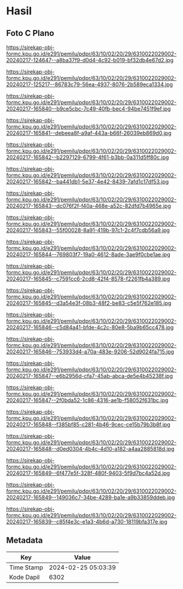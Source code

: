# Hasil

## Foto C Plano

https://sirekap-obj-formc.kpu.go.id/e291/pemilu/pdpr/63/10/02/20/29/6310022029002-20240217-124647--a8ba37f9-d0d4-4c92-b019-bf32db4e67d2.jpg

https://sirekap-obj-formc.kpu.go.id/e291/pemilu/pdpr/63/10/02/20/29/6310022029002-20240217-125217--86783c79-56ea-4937-8076-2b589eca1334.jpg

https://sirekap-obj-formc.kpu.go.id/e291/pemilu/pdpr/63/10/02/20/29/6310022029002-20240217-165840--b9ce5cbc-7c49-40fb-bec4-94be7451f9ef.jpg

https://sirekap-obj-formc.kpu.go.id/e291/pemilu/pdpr/63/10/02/20/29/6310022029002-20240217-165841--debeea8f-a9af-443a-b66f-26039eb869d0.jpg

https://sirekap-obj-formc.kpu.go.id/e291/pemilu/pdpr/63/10/02/20/29/6310022029002-20240217-165842--b2297129-6799-4f61-b3bb-0a311d5ff80c.jpg

https://sirekap-obj-formc.kpu.go.id/e291/pemilu/pdpr/63/10/02/20/29/6310022029002-20240217-165842--ba441db1-5e37-4e42-8439-7afd1c17df53.jpg

https://sirekap-obj-formc.kpu.go.id/e291/pemilu/pdpr/63/10/02/20/29/6310022029002-20240217-165843--dc076f2f-f40a-468e-a52c-82dfd7b4965e.jpg

https://sirekap-obj-formc.kpu.go.id/e291/pemilu/pdpr/63/10/02/20/29/6310022029002-20240217-165843--55f00028-8a91-419b-97c1-2c4f7cdb56a9.jpg

https://sirekap-obj-formc.kpu.go.id/e291/pemilu/pdpr/63/10/02/20/29/6310022029002-20240217-165844--769803f7-19a0-4612-8ade-3ae9f0cbe1ae.jpg

https://sirekap-obj-formc.kpu.go.id/e291/pemilu/pdpr/63/10/02/20/29/6310022029002-20240217-165845--c7591cc6-2cd8-42f4-8578-f2261fb4a389.jpg

https://sirekap-obj-formc.kpu.go.id/e291/pemilu/pdpr/63/10/02/20/29/6310022029002-20240217-165845--d3a54e3f-08b3-48f2-be83-c5e5f762e185.jpg

https://sirekap-obj-formc.kpu.go.id/e291/pemilu/pdpr/63/10/02/20/29/6310022029002-20240217-165846--c5d84a41-bfde-4c2c-80e8-5ba9b65cc478.jpg

https://sirekap-obj-formc.kpu.go.id/e291/pemilu/pdpr/63/10/02/20/29/6310022029002-20240217-165846--753933d4-a70a-483e-9206-52d9024fa715.jpg

https://sirekap-obj-formc.kpu.go.id/e291/pemilu/pdpr/63/10/02/20/29/6310022029002-20240217-165847--e6b2956d-cfa7-45ab-abca-de5e4b45238f.jpg

https://sirekap-obj-formc.kpu.go.id/e291/pemilu/pdpr/63/10/02/20/29/6310022029002-20240217-165847--2f0bda52-1c86-4316-ae1b-f58052f631bc.jpg

https://sirekap-obj-formc.kpu.go.id/e291/pemilu/pdpr/63/10/02/20/29/6310022029002-20240217-165848--f385bf85-c281-4b46-9cec-ce15b79b3b8f.jpg

https://sirekap-obj-formc.kpu.go.id/e291/pemilu/pdpr/63/10/02/20/29/6310022029002-20240217-165848--d0ed0304-4b4c-4d10-a182-a4aa2885818d.jpg

https://sirekap-obj-formc.kpu.go.id/e291/pemilu/pdpr/63/10/02/20/29/6310022029002-20240217-165849--6f477e5f-328f-480f-9403-5f9d7bc4a52d.jpg

https://sirekap-obj-formc.kpu.go.id/e291/pemilu/pdpr/63/10/02/20/29/6310022029002-20240217-165849--149036c7-34be-4289-ba1e-a9b33859ddeb.jpg

https://sirekap-obj-formc.kpu.go.id/e291/pemilu/pdpr/63/10/02/20/29/6310022029002-20240217-165839--c85f4e3c-e1a3-4b6d-a730-18119bfa317e.jpg


## Metadata

| Key        | Value               |
| ---------- | ------------------- |
| Time Stamp | 2024-02-25 05:03:39 |
| Kode Dapil | 6302                |



